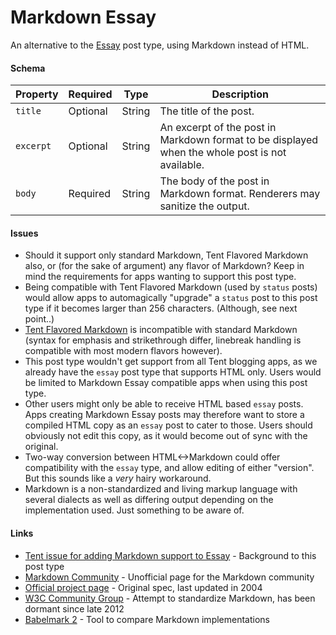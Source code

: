 # Markdown Essay

An alternative to the [Essay](https://tent.io/docs/post-types#essay) post type, using Markdown instead of HTML.


#### Schema

| Property | Required | Type | Description |
| -------- | -------- | ---- | ----------- |
| `title` | Optional | String | The title of the post. |
| `excerpt` | Optional | String | An excerpt of the post in Markdown format to be displayed when the whole post is not available. |
| `body` | Required | String | The body of the post in Markdown format. Renderers may sanitize the output. |

#### Issues

- Should it support only standard Markdown, Tent Flavored Markdown also, or (for the sake of argument) any flavor of Markdown? Keep in mind the requirements for apps wanting to support this post type.
- Being compatible with Tent Flavored Markdown (used by `status` posts) would allow apps to automagically "upgrade" a `status` post to this post type if it becomes larger than 256 characters. (Although, see next point..)
- [Tent Flavored Markdown](https://tent.io/docs/post-types#markdown) is incompatible with standard Markdown (syntax for emphasis and strikethrough differ, linebreak handling is compatible with most modern flavors however).
- This post type wouldn't get support from all Tent blogging apps, as we already have the `essay` post type that supports HTML only. Users would be limited to Markdown Essay compatible apps when using this post type.
- Other users might only be able to receive HTML based `essay` posts. Apps creating Markdown Essay posts may therefore want to store a compiled HTML copy as an `essay` post to cater to those. Users should obviously not edit this copy, as it would become out of sync with the original.
- Two-way conversion between HTML<->Markdown could offer compatibility with the `essay` type, and allow editing of either "version". But this sounds like a _very_ hairy workaround.
- Markdown is a non-standardized and living markup language with several dialects as well as differing output depending on the implementation used. Just something to be aware of.

#### Links

- [Tent issue for adding Markdown support to Essay](https://github.com/tent/tent.io/issues/200) - Background to this post type
- [Markdown Community](http://markdown.github.io/) - Unofficial page for the Markdown community
- [Official project page](http://daringfireball.net/projects/markdown) - Original spec, last updated in 2004
- [W3C Community Group](http://www.w3.org/community/markdown/) - Attempt to standardize Markdown, has been dormant since late 2012
- [Babelmark 2](http://johnmacfarlane.net/babelmark2/) - Tool to compare Markdown implementations
